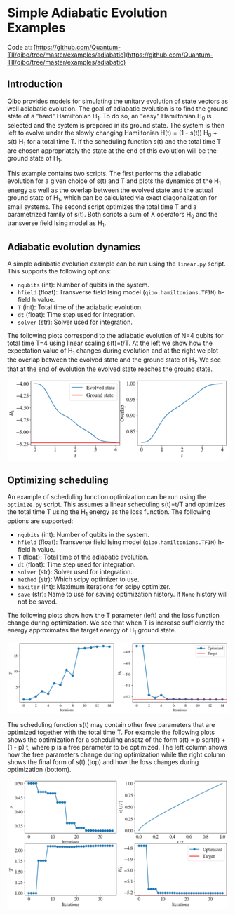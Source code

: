 # Simple Adiabatic Evolution Examples

Code at: [https://github.com/Quantum-TII/qibo/tree/master/examples/adiabatic](https://github.com/Quantum-TII/qibo/tree/master/examples/adiabatic)

## Introduction

Qibo provides models for simulating the unitary evolution of state vectors as
well adiabatic evolution. The goal of adiabatic evolution is to find the ground
state of a "hard" Hamiltonian H<sub>1</sub>. To do so, an "easy" Hamiltonian
H<sub>0</sub> is selected and the system is prepared in its ground state. The
system is then left to evolve under the slowly changing Hamiltonian
H(t) = (1 - s(t)) H<sub>0</sub> + s(t) H<sub>1</sub> for a total time T.
If the scheduling function s(t) and the total time T are chosen appropriately
the state at the end of this evolution will be the ground state of H<sub>1</sub>.

This example contains two scripts. The first performs the adiabatic evolution
for a given choice of s(t) and T and plots the dynamics of the H<sub>1</sub>
energy as well as the overlap between the evolved state and the actual ground
state of H<sub>1</sub>, which can be calculated via exact diagonalization for
small systems. The second script optimizes the total time T and a parametrized
family of s(t). Both scripts a sum of X operators H<sub>0</sub> and the transverse field Ising model as H<sub>1</sub>.

## Adiabatic evolution dynamics

A simple adiabatic evolution example can be run using the `linear.py` script.
This supports the following options:

- `nqubits` (int): Number of qubits in the system.
- `hfield` (float): Transverse field Ising model (`qibo.hamiltonians.TFIM`) h-field h value.
- `T` (int): Total time of the adiabatic evolution.
- `dt` (float): Time step used for integration.
- `solver` (str): Solver used for integration.

The following plots correspond to the adiabatic evolution of N=4 qubits for
total time T=4 using linear scaling s(t)=t/T. At the left we show how the
expectation value of H<sub>1</sub> changes during evolution and at the right we
plot the overlap between the evolved state and the ground state of H<sub>1</sub>.
We see that at the end of evolution the evolved state reaches the ground state.

![dynamics](images/dynamics_n4T4.0.png)


## Optimizing scheduling

An example of scheduling function optimization can be run using the `optimize.py`
script. This assumes a linear scheduling s(t)=t/T and optimizes the total time T
using the H<sub>1</sub> energy as the loss function. The following options are
supported:

- `nqubits` (int): Number of qubits in the system.
- `hfield` (float): Transverse field Ising model (`qibo.hamiltonians.TFIM`) h-field h value.
- `T` (float): Total time of the adiabatic evolution.
- `dt` (float): Time step used for integration.
- `solver` (str): Solver used for integration.
- `method` (str): Which scipy optimizer to use.
- `maxiter` (int): Maximum iterations for scipy optimizer.
- `save` (str): Name to use for saving optimization history.
    If ``None`` history will not be saved.

The following plots show how the T parameter (left) and the loss function
change during optimization. We see that when T is increase sufficiently the
energy approximates the target energy of H<sub>1</sub> ground state.

![dynamics](images/linears_powell_n4.png)

The scheduling function s(t) may contain other free parameters that are
optimized together with the total time T. For example the following plots shows
the optimization for a scheduling ansatz of the form
s(t) = p sqrt(t) + (1 - p) t, where p is a free parameter to be optimized.
The left column shows how the free parameters change during optimization while
the right column shows the final form of s(t) (top) and how the loss changes
during optimization (bottom).

![dynamics](images/optparams_n4.png)
